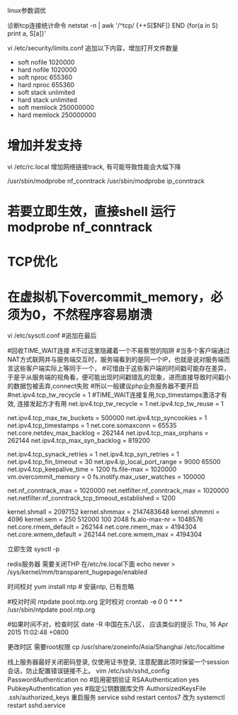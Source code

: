 linux参数调优


诊断tcp连接统计命令
netstat -n | awk '/^tcp/ {++S[$NF]} END {for(a in S) print a, S[a]}'


vi /etc/security/limits.conf 追加以下内容，增加打开文件数量
* soft nofile 1020000
* hard nofile 1020000
* soft nproc 655360
* hard nproc 655360
* soft stack unlimited
* hard stack unlimited
* soft memlock    250000000
* hard memlock    250000000

#  增加并发支持
vi /etc/rc.local 增加网络链接track, 有可能导致性能会大幅下降

/usr/sbin/modprobe nf_conntrack
/usr/sbin/modprobe ip_conntrack

# 若要立即生效，直接shell 运行  modprobe nf_conntrack


# TCP优化
# 在虚拟机下overcommit_memory，必须为0，不然程序容易崩溃

vi /etc/sysctl.conf #追加在最后

#回收TIME_WAIT连接
#不过这里隐藏着一个不易察觉的陷阱
#当多个客户端通过NAT方式联网并与服务端交互时，服务端看到的是同一个IP，也就是说对服务端而言这些客户端实际上等同于一个，
#可惜由于这些客户端的时间戳可能存在差异，于是乎从服务端的视角看，便可能出现时间戳错乱的现象，进而直接导致时间戳小的数据包被丢弃,connect失败
#所以一般建议php业务服务器不要开启
#net.ipv4.tcp_tw_recycle = 1
#TIME_WAIT连接复用,tcp_timestamps激活才有效, 连接发起方才有用
net.ipv4.tcp_tw_recycle = 1
net.ipv4.tcp_tw_reuse = 1



net.ipv4.tcp_max_tw_buckets = 500000
net.ipv4.tcp_syncookies = 1
net.ipv4.tcp_timestamps = 1
net.core.somaxconn = 65535
net.core.netdev_max_backlog = 262144
net.ipv4.tcp_max_orphans = 262144
net.ipv4.tcp_max_syn_backlog = 819200

net.ipv4.tcp_synack_retries = 1
net.ipv4.tcp_syn_retries = 1
net.ipv4.tcp_fin_timeout = 30
net.ipv4.ip_local_port_range = 9000 65500
net.ipv4.tcp_keepalive_time = 1200
fs.file-max = 1020000
vm.overcommit_memory = 0
fs.inotify.max_user_watches = 100000

net.nf_conntrack_max = 1020000
net.netfilter.nf_conntrack_max = 1020000
net.netfilter.nf_conntrack_tcp_timeout_established = 1200


kernel.shmall = 2097152
kernel.shmmax = 2147483648
kernel.shmmni = 4096
kernel.sem = 250 512000 100 2048
fs.aio-max-nr = 1048576
net.core.rmem_default = 262144
net.core.rmem_max = 4194304
net.core.wmem_default = 262144
net.core.wmem_max = 4194304

立即生效
sysctl -p

redis服务器
需要关闭THP
在/etc/re.local下面
echo never > /sys/kernel/mm/transparent_hugepage/enabled


时间校对
yum install ntp # 安装ntp, 已有忽略

#校对时间
ntpdate pool.ntp.org
定时校对
crontab -e
0 0 * * * /usr/sbin/ntpdate pool.ntp.org

#如果时间不对，检查时区
date -R 
中国在东八区， 应该类似的提示
Thu, 16 Apr 2015 11:02:48 +0800

更改时区 需要root权限
cp /usr/share/zoneinfo/Asia/Shanghai /etc/localtime


线上服务器最好关闭密码登录, 仅使用证书登录, 注意配置此项时保留一个session会话，防止配置错误链接不上。
vim /etc/ssh/sshd_config
PasswordAuthentication no
#启用密钥验证
RSAAuthentication yes
PubkeyAuthentication yes
#指定公钥数据库文件
AuthorsizedKeysFile .ssh/authorized_keys
重启服务
service sshd restart
centos7 改为
systemctl restart sshd.service